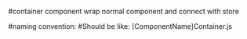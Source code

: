 #container component wrap normal component and connect with store

#naming convention: 
#Should be like: [ComponentName]Container.js